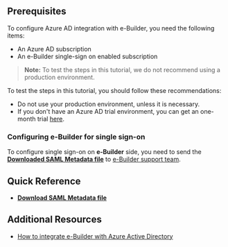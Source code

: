 ## Prerequisites

To configure Azure AD integration with e-Builder, you need the following items:

- An Azure AD subscription
- An e-Builder single-sign on enabled subscription

> **Note:**
> To test the steps in this tutorial, we do not recommend using a production environment.

To test the steps in this tutorial, you should follow these recommendations:

- Do not use your production environment, unless it is necessary.
- If you don't have an Azure AD trial environment, you can get an one-month trial [here](https://azure.microsoft.com/pricing/free-trial/).

### Configuring e-Builder for single sign-on

 To configure single sign-on on **e-Builder** side, you need to send the **[Downloaded SAML Metadata file](%metadata:metadataDownloadUrl%)** to [e-Builder support team](https://www.e-builder.net/support). 

## Quick Reference

* **[Download SAML Metadata file](%metadata:metadataDownloadUrl%)**

## Additional Resources

* [How to integrate e-Builder with Azure Active Directory](https://docs.microsoft.com/azure/active-directory/active-directory-saas-e-builder-tutorial)
